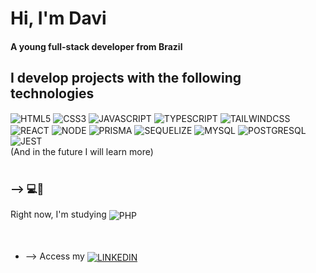 # Hi, I'm Davi 
#### A young full-stack developer from Brazil  

## I develop projects with the following technologies 
<div style="display: inline_block">
    <img align= "center" src="https://img.shields.io/badge/HTML5-E34F26?style=for-the-badge&logo=html5&logoColor=white" alt="HTML5">
    <img align= "center" src="https://img.shields.io/badge/CSS3-1572B6?style=for-the-badge&logo=css3&logoColor=white" alt="CSS3">
    <img align= "center" src="https://img.shields.io/badge/JavaScript-F7DF1E?style=for-the-badge&logo=javascript&logoColor=black" alt="JAVASCRIPT">
    <img align= "center" src="https://img.shields.io/badge/TypeScript-007ACC?style=for-the-badge&logo=typescript&logoColor=white" alt="TYPESCRIPT">
    <img align= "center" src="https://img.shields.io/badge/Tailwind_CSS-38B2AC?style=for-the-badge&logo=tailwind-css&logoColor=white" alt="TAILWINDCSS">
    <img align= "center" src="https://img.shields.io/badge/React-20232A?style=for-the-badge&logo=react&logoColor=61DAFB" alt="REACT">
    <img align= "center" src="https://img.shields.io/badge/Node.js-43853D?style=for-the-badge&logo=node.js&logoColor=white" alt="NODE">
    <img align= "center" src="https://img.shields.io/badge/Prisma-3982CE?style=for-the-badge&logo=Prisma&logoColor=white" alt="PRISMA">
    <img align= "center" src="https://img.shields.io/badge/sequelize-323330?style=for-the-badge&logo=sequelize&logoColor=blue" alt="SEQUELIZE">
    <img align= "center" src="https://img.shields.io/badge/MySQL-00000F?style=for-the-badge&logo=mysql&logoColor=white" alt="MYSQL">
    <img align= "center" src="https://img.shields.io/badge/PostgreSQL-316192?style=for-the-badge&logo=postgresql&logoColor=white" alt="POSTGRESQL">
    <img align= "center" src="https://img.shields.io/badge/Jest-323330?style=for-the-badge&logo=Jest&logoColor=white" alt="JEST">
</div> 
(And in the future I will learn more) <br/><br/>

<h3>--> 💻🌱</h3>

<div style="display: inline_block">
    Right now, I'm studying 
    <img align= "center" src="https://img.shields.io/badge/PHP-777BB4?style=for-the-badge&logo=php&logoColor=white" alt="PHP">
</div>
<br/><br/>

- --> Access my <a href='www.linkedin.com/in/davicarvalhodev604' target='_blank'><img align= "center" src="https://img.shields.io/badge/LinkedIn-0077B5?style=for-the-badge&logo=linkedin&logoColor=white" alt="LINKEDIN"></a> 
